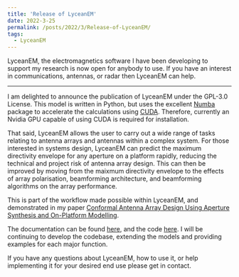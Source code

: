 ```yaml
---
title: 'Release of LyceanEM'
date: 2022-3-25
permalink: /posts/2022/3/Release-of-LyceanEM/
tags:
  - LyceanEM
---
```


LyceanEM, the electromagnetics software I have been developing to support my research is now open for anybody to use. If you have an interest in communications, antennas, or radar then LyceanEM can help.

---

I am delighted to announce the publication of LyceanEM under the GPL-3.0 License. This model is written in Python, but uses the excellent [Numba](https://numba.readthedocs.io/en/stable/) package to accelerate the calculations using [CUDA](https://www.nvidia.com/en-gb/geforce/technologies/cuda/). Therefore, currently an Nvidia GPU capable of using CUDA is required for installation.

That said, LyceanEM allows the user to carry out a wide range of tasks relating to antenna arrays and antennas within a complex system. For those interested in systems design, LyceanEM can predict the maximum directivity envelope for any aperture on a platform rapidly, reducing the technical and project risk of antenna array design. This can then be improved by moving from the maixmum directivity envelope to the effects of array polarisation, beamforming architecture, and beamforming algorithms on the array performance.

This is part of the workflow made possible within LyceanEM, and demonstrated in my paper [Conformal Antenna Array Design Using Aperture Synthesis and On-Platform Modelling](https://ieeexplore.ieee.org/document/9408625).

The documentation can be found [here](https://lyceanem-python.readthedocs.io/en/latest/), and the code [here](https://github.com/LyceanEM/LyceanEM-Python). I will be continuing to develop the codebase, extending the models and providing examples for each major function.

If you have any questions about LyceanEM, how to use it, or help implementing it for your desired end use please get in contact.

<script src="https://utteranc.es/client.js"
        repo="LyceanEM/LyceanEM.github.io"
        issue-term="Release-of-LyceanEM"
        theme="github-light"
        crossorigin="anonymous"
        async>
</script>
